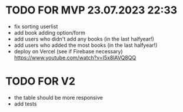 # TODO FOR MVP 23.07.2023 22:33
- fix sorting userlist
- add book adding option/form
- add users who didn't add any books (in the last halfyear!)
- add users who added the most books (in the last halfyear!) 
- deploy on Vercel (see if Firebase necessary) https://www.youtube.com/watch?v=I5x8lAVQ8QQ

# TODO FOR V2
- the table should be more responsive
- add tests
